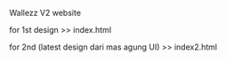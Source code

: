 Wallezz V2 website

for 1st design  >> index.html


for 2nd (latest design dari mas agung UI)  >> index2.html